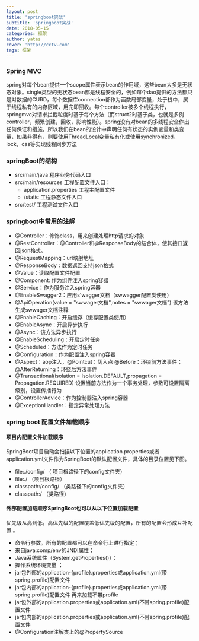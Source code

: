 ```yaml
---
layout: post
title: 'springboot实战'
subtitle: 'springboot实战'
date: 2018-05-15
categories: 框架
author: yates
cover: 'http://cctv.com'
tags: 框架
---
```


 
### **Spring MVC**
spring对每个bean提供一个scope属性表示bean的作用域，这些bean大多是无状态对象。single类型的无状态bean都是线程安全的，例如每个dao提供的方法都只是对数据的CURD，每个数据库connection都作为函数局部变量，处于栈中，属于线程私有的内存区域，用完即回收。每个controller被多个线程执行，springmvc对请求拦截粒度时基于每个方法（而struct2时基于类，也就是多例controller，频繁创建，回收，影响性能）。spring没有对bean的多线程安全作出任何保证和措施，所以我们在bean的设计中声明任何有状态的实例变量和类变量，如果非得有，则要使用ThreadLocal变量私有化或使用synchronized，lock，cas等实现线程同步方法

### springBoot的结构

- src/main/java 程序业务代码入口
- src/main/resources 工程配置文件入口：
	- application.properties 工程主配置文件
	- /static 工程静态文件入口
- src/test/  工程测试文件入口


### springboot中常用的注解
- @Controller：修饰class，用来创建处理http请求的对象
- @RestController：@Controller和@ResponseBody的结合体，使其接口返回json格式。
- @RequestMapping：url映射地址
- @ResponseBody：数据返回支持json格式
- @Value：读取配置文件配置
- @Component: 作为组件注入spring容器
- @Service：作为服务注入spring容器
- @EnableSwagger2：应用s'wagger文档（swwagger配置类使用）
- @ApiOperation(value = "swwager文档",notes = "swwager文档") 该方法生成swwager文档注释
- @EnableCaching：开启缓存（缓存配置类使用）
- @EnableAsync：开启异步执行
- @Async：该方法异步执行
- @EnableScheduling：开启定时任务
- @Scheduled：方法作为定时任务
- @Configuration：作为配置注入spring容器
- @Aspect：aop注入，@Pointcut：切入点 @Before：环绕前方法事件；@AfterReturning：环绕后方法事件
- @Transactional(isolation = Isolation.DEFAULT,propagation = Propagation.REQUIRED) 设置当前方法作为一个事务处理，参数可设置隔离级别，设置传播行为
- @ControllerAdvice：作为控制器注入spring容器
- @ExceptionHandler：指定异常处理方法


### spring boot 配置文件加载顺序 


#### **项目内配置文件加载顺序**

SpringBoot项目启动会扫描以下位置的application.properties或者application.yml文件作为SpringBoot的默认配置文件，具体的目录位置见下图。

- file:./config/ （ 项目根路径下的config文件夹）
- file:./ （项目根路径）
- classpath:/config/ （类路径下的config文件夹）
- classpath:/ （类路径） 


#### **外部配置加载顺序SpringBoot也可以从以下位置加载配置**

优先级从高到低，高优先级的配置覆盖低优先级的配置，所有的配置会形成互补配置 。

- 命令行参数。所有的配置都可以在命令行上进行指定；
- 来自java:comp/env的JNDI属性；
- Java系统属性（System.getProperties()）；
- 操作系统环境变量 ；
- jar包外部的application-{profile}.properties或application.yml(带spring.profile)配置文件
- jar包内部的application-{profile}.properties或application.yml(带spring.profile)配置文件 再来加载不带profile
- jar包外部的application.properties或application.yml(不带spring.profile)配置文件
- jar包内部的application.properties或application.yml(不带spring.profile)配置文件
- @Configuration注解类上的@PropertySource 